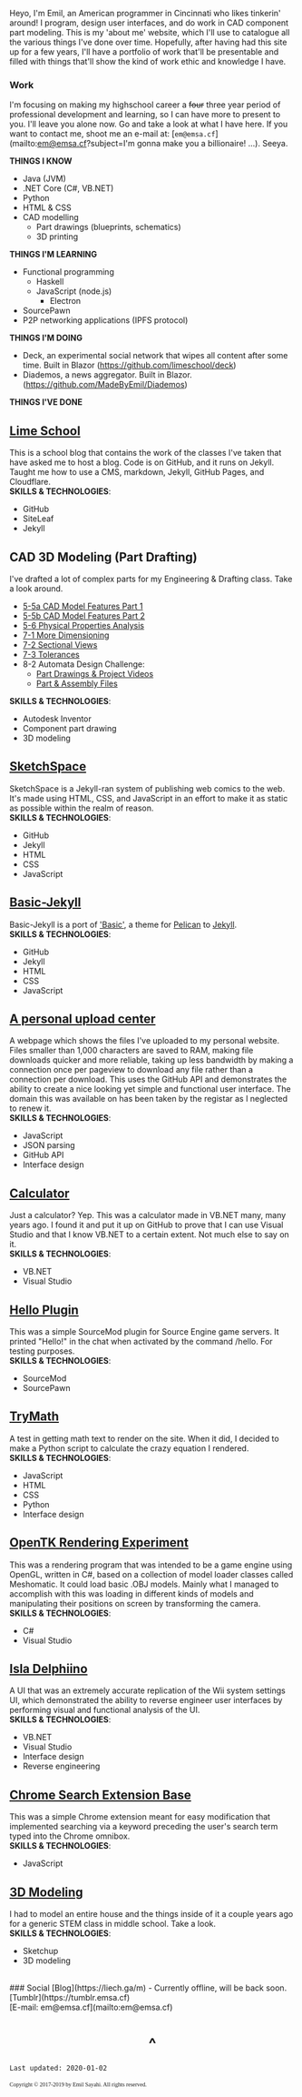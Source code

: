 

Heyo, I'm Emil, an American programmer in Cincinnati who likes tinkerin' around! I program, design user interfaces, and do work in CAD component part modeling. This is my 'about me' website, which I'll use to catalogue all the various things I've done over time. Hopefully, after having had this site up for a few years, I'll have a portfolio of work that'll be presentable and filled with things that'll show the kind of work ethic and knowledge I have. 

### Work
I'm focusing on making my highschool career a ~~four~~ three year period of professional development and learning, so I can have more to present to you. I'll leave you alone now. Go and take a look at what I have here. If you want to contact me, shoot me an e-mail at: [`em@emsa.cf`](mailto:em@emsa.cf?subject=I'm gonna make you a billionaire! ...). Seeya.

**THINGS I KNOW**
- Java (JVM)
- .NET Core (C#, VB.NET)
- Python
- HTML & CSS
- CAD modelling
  - Part drawings (blueprints, schematics)
  - 3D printing

**THINGS I'M LEARNING**
- Functional programming
  - Haskell
  - JavaScript (node.js)
    - Electron
- SourcePawn
- P2P networking applications (IPFS protocol)

**THINGS I'M DOING**
- Deck, an experimental social network that wipes all content after some time. Built in Blazor (https://github.com/limeschool/deck)
- Diademos, a news aggregator. Built in Blazor. (https://github.com/MadeByEmil/Diademos)

**THINGS I'VE DONE**
## [Lime School](https://limeschool.cf)
This is a school blog that contains the work of the classes I've taken that have asked me to host a blog. Code is on GitHub, and it runs on Jekyll. Taught me how to use a CMS, markdown, Jekyll, GitHub Pages, and Cloudflare.
<br>
**SKILLS & TECHNOLOGIES**:
- GitHub
- SiteLeaf
- Jekyll


## CAD 3D Modeling (Part Drafting)
I've drafted a lot of complex parts for my Engineering & Drafting class. Take a look around.
- [5-5a CAD Model Features Part 1](https://drive.google.com/drive/folders/1Okz_gF2wIAcCekOtYcqRDz_e0pjdPxxt?usp=sharing)
- [5-5b CAD Model Features Part 2](https://drive.google.com/drive/folders/14I_ffnH0n81QmkAWd4kaBPYMH8_PIWq8?usp=sharing)
- [5-6 Physical Properties Analysis](https://drive.google.com/drive/folders/1cceX8qC0opWxxbesKCQjJL1RV2eT37QC?usp=sharing)
- [7-1 More Dimensioning](https://drive.google.com/drive/folders/1xsQr3ytjxgDC9Ll0aQoxQTGhIBEdlx7l?usp=sharing)
- [7-2 Sectional Views](https://drive.google.com/drive/folders/16DqfjxuD7NTP5W2OQ_aCChGZ_xayZ0ji?usp=sharing)
- [7-3 Tolerances](https://drive.google.com/drive/folders/1fe5biJBgl0MA8ygDCqX03hJWdRWhLewa?usp=sharing)
- 8-2 Automata Design Challenge:
	- [Part Drawings & Project Videos](https://drive.google.com/open?id=1-SLNnRsgbT59mriSYPTpyeMdbzXKqiCW)
	- [Part & Assembly Files](https://drive.google.com/drive/folders/1PK37dpg4KYz_6_9CvNXwLHqyKJ-ttLDm?usp=sharing)
	



**SKILLS & TECHNOLOGIES**:
- Autodesk Inventor
- Component part drawing
- 3D modeling


## [SketchSpace](https://github.com/EmilSayahi/SketchSpace)
SketchSpace is a Jekyll-ran system of publishing web comics to the web. It's made using HTML, CSS, and JavaScript in an effort to make it as static as possible within the realm of reason.
<br>
**SKILLS & TECHNOLOGIES**:
- GitHub
- Jekyll
- HTML
- CSS
- JavaScript


## [Basic-Jekyll](https://github.com/EmilSayahi/basic-jekyll/)
Basic-Jekyll is a port of ['Basic'](https://github.com/getpelican/pelican-themes/tree/master/basic), a theme for [Pelican](http://getpelican.com/) to [Jekyll](https://jekyllrb.com/).
<br>
**SKILLS & TECHNOLOGIES**:
- GitHub
- Jekyll
- HTML
- CSS
- JavaScript


## [A personal upload center](https://liech.ga/up/)
A webpage which shows the files I've uploaded to my personal website. Files smaller than 1,000 characters are saved to RAM,
making file downloads quicker and more reliable, taking up less bandwidth by making a connection once per pageview to download any file rather than a connection per download. This uses the GitHub API and demonstrates the ability to create a nice looking yet simple and functional user interface. The domain this was available on has been taken by the registar as I neglected to renew it.
<br>
**SKILLS & TECHNOLOGIES**:
- JavaScript
- JSON parsing
- GitHub API
- Interface design


## [Calculator](https://github.com/emil-sayahi/Calculator)
Just a calculator? Yep. This was a calculator made in VB.NET many, many years ago. I found it and put it up on GitHub to prove that I can use Visual Studio and that I know VB.NET to a certain extent. Not much else to say on it.
<br>
**SKILLS & TECHNOLOGIES**:
- VB.NET
- Visual Studio


## [Hello Plugin](https://github.com/EmilSayahi/Hello-Plugin)
This was a simple SourceMod plugin for Source Engine game servers. It printed "Hello!" in the chat when activated by the command /hello. For testing purposes.
<br>
**SKILLS & TECHNOLOGIES**:
- SourceMod
- SourcePawn


## [TryMath](http://emsa.cf/trymath.html)
A test in getting math text to render on the site. When it did, I decided to make a Python script to calculate the crazy equation I rendered.
<br>
**SKILLS & TECHNOLOGIES**:
- JavaScript
- HTML
- CSS
- Python
- Interface design


## [OpenTK Rendering Experiment](https://github.com/emil-sayahi/TriBox)
This was a rendering program that was intended to be a game engine using OpenGL, written in C#, based on a collection of model loader classes called Meshomatic. It could load basic .OBJ models. Mainly what I managed to accomplish with this was loading in different kinds of models and manipulating their positions on screen by transforming the camera.
<br>
**SKILLS & TECHNOLOGIES**:
- C#
- Visual Studio


## [Isla Delphiino](https://github.com/emil-sayahi/Isla-Delphiino)
A UI that was an extremely accurate replication of the Wii system settings UI, which demonstrated the ability to reverse engineer user interfaces by performing visual and functional analysis of the UI.
<br>
**SKILLS & TECHNOLOGIES**:
- VB.NET
- Visual Studio
- Interface design
- Reverse engineering

## [Chrome Search Extension Base](https://github.com/EmilSayahi/Chrome-Search-Base/)
This was a simple Chrome extension meant for easy modification that implemented searching via a keyword preceding the user's search term typed into the Chrome omnibox.
<br>
**SKILLS & TECHNOLOGIES**:
- JavaScript


## [3D Modeling](https://github.com/emil-sayahi/Sketchup-House/)
I had to model an entire house and the things inside of it a couple years ago for a generic STEM class in middle school. Take a look.
<br>
**SKILLS & TECHNOLOGIES**:
- Sketchup
- 3D modeling



<br>
### Social
[Blog](https://liech.ga/m) - Currently offline, will be back soon.
[Tumblr](https://tumblr.emsa.cf)
<br>
[E-mail: em@emsa.cf](mailto:em@emsa.cf)


<h1 align="center">^</h1>

```
Last updated: 2020-01-02
```
<p style="font-family: TimesNewRoman, Times New Roman, Times, Baskerville, Georgia, serif;
	font-size: 10px;
	font-style: normal;
	font-variant: normal;
	font-weight: 400;
	line-height: 16px;">Copyright © 2017-2019 by Emil Sayahi. All rights reserved.</p>
